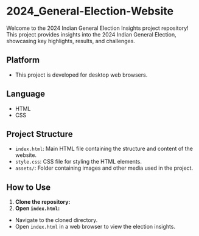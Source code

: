 # 2024_General-Election-Website

Welcome to the 2024 Indian General Election Insights project repository! This project provides insights into the 2024 Indian General Election, showcasing key highlights, results, and challenges.

## Platform

- This project is developed for desktop web browsers.

## Language

- HTML
- CSS

## Project Structure

- `index.html`: Main HTML file containing the structure and content of the website.
- `style.css`: CSS file for styling the HTML elements.
- `assets/`: Folder containing images and other media used in the project.

## How to Use

1. **Clone the repository:**
2. **Open `index.html`:**
- Navigate to the cloned directory.
- Open `index.html` in a web browser to view the election insights.
